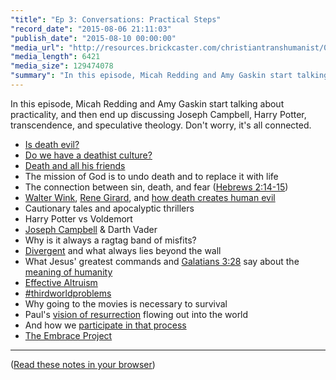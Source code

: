 ```yaml
---
"title": "Ep 3: Conversations: Practical Steps"
"record_date": "2015-08-06 21:11:03"
"publish_date": "2015-08-10 00:00:00"
"media_url": "http://resources.brickcaster.com/christiantranshumanist/003_practical_steps.mp3"
"media_length": 6421
"media_size": 129474078
"summary": "In this episode, Micah Redding and Amy Gaskin start talking about practicality, and then end up discussing Joseph Campbell, Harry Potter, transcendence, and speculative theology. Don't worry, it's all connected."
---
```


In this episode, Micah Redding and Amy Gaskin start talking about practicality, and then end up discussing Joseph Campbell, Harry Potter, transcendence, and speculative theology. Don't worry, it's all connected. 

- [Is death evil?](http://amzn.to/1Wl0PD9)
- [Do we have a deathist culture?](http://www.huffingtonpost.com/zoltan-istvan/can-transhumanism-overcom_b_7433108.html)
- [Death and all his friends](https://www.youtube.com/watch?v=I_wcRxGbqdU)
- The mission of God is to undo death and to replace it with life
- The connection between sin, death, and fear ([Hebrews 2:14-15](https://www.biblegateway.com/passage/?search=Hebrews+2%3A14-15&version=NIV))
- [Walter Wink](http://amzn.to/1ScHCOb), [Rene Girard](http://amzn.to/1ScHDlp), and [how death creates human evil](http://micahredding.com/blog/2012/03/06/why-are-humans-evil)
- Cautionary tales and apocalyptic thrillers
- Harry Potter vs Voldemort
- [Joseph Campbell](http://amzn.to/1P0RgF8) & Darth Vader
- Why is it always a ragtag band of misfits?
- [Divergent](http://www.thedivergentseries.movie/) and what always lies beyond the wall
- What Jesus' greatest commands and [Galatians 3:28](https://www.biblegateway.com/passage/?search=Galatians%203:28) say about the [meaning of humanity](http://www.christiantranshumanism.org/about)
- [Effective Altruism](http://www.effectivealtruism.org/)
- [#thirdworldproblems](https://twitter.com/search?q=%23thirdworldproblems&src=typd)
- Why going to the movies is necessary to survival
- Paul's [vision of resurrection](https://www.biblegateway.com/passage/?search=1+Corinthians+15%3A20-25&version=NIV) flowing out into the world
- And how we [participate in that process](https://www.biblegateway.com/passage/?search=Matthew+10:8&version=NIV)
- [The Embrace Project](http://www.christiantranshumanism.org/embrace_announcement)

---

([Read these notes in your browser](http://brickcaster.com/christiantranshumanist/3))